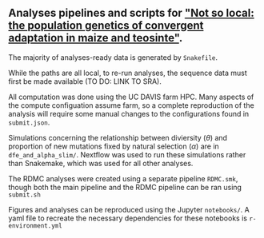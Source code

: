 ## Analyses pipelines and scripts for ["Not so local: the population genetics of convergent adaptation in maize and teosinte"](https://www.biorxiv.org/content/10.1101/2021.09.09.459637v1).


The majority of analyses-ready data is generated by `Snakefile`.

While the paths are all local, to re-run analyses, the sequence data must first be made available (TO DO: LINK TO SRA).

All computation was done using the UC DAVIS farm HPC. Many aspects of the compute configuation assume farm, so a complete reproduction of the analysis will require some manual changes to the configurations found in `submit.json`. 

Simulations concerning the relationship between diviersity ($\theta$) and proportion of new mutations fixed by natural selection ($\alpha$) are in `dfe_and_alpha_slim/`. Nextflow was used to run these simulations rather than Snakemake, which was used for all other analyses.  

The RDMC analyses were created using a separate pipeline `RDMC.smk`, though both the main pipeline and the RDMC pipeline can be ran using `submit.sh`

Figures and analyses can be reproduced using the Jupyter `notebooks/`. A yaml file to recreate the necessary dependencies for these notebooks is `r-environment.yml`



